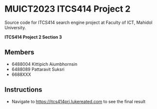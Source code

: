 # MUICT2023 ITCS414 Project 2

Source code for ITCS414 search engine project at Faculty of ICT, Mahidol University.

__ITCS414 Project 2 Section 3__

## Members

- 6488004 Kittipich Aiumbhornsin
- 6488089 Pattaravit Suksri
- 6688XXX

## Instructions

- Navigate to <https://itcs414prj.lukereated.com> to see the final result
